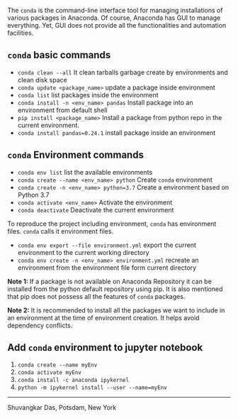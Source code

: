 The `conda` is the command-line interface tool for managing installations of various packages in Anaconda. Of course, Anaconda has GUI to manage everything. Yet, GUI does not provide all the functionalities and automation facilities. 
## `conda` basic commands
-   `conda clean --all` It clean tarballs garbage create by environments and clean disk space
-   `conda update <package_name>` update a package inside environment
-   `conda list` list packages inside the environment
-   `conda install -n <env_name> pandas` Install package into an environment from default shell
-   `pip install <package_name>` Install a package from python repo in the current environment.
-   `conda install pandas=0.24.1` install package inside an environment
## `conda` Environment commands
-   `conda env list` list the available environments
-   `conda create --name <env_name> python` Create `conda` environment
-   `conda create -n <env_name> python=3.7` Create a environment based on Python 3.7
-   `conda activate <env_name>` Activate the environment
-   `conda deactivate` Deactivate the current environment


To reproduce the project including environment, `conda` has environment files. `conda` calls it environment files.
-   `conda env export --file environment.yml` export the current environment to the current working directory
-   `conda env create -n <env_name> environment.yml` recreate an environment from the environment file form current directory

**Note 1:** If a package is not available on Anaconda Repository it can be installed from the python default repository using pip. It is also mentioned that pip does not possess all the features of `conda` packages.

**Note 2:** It is recommended to install all the packages we want to include in an environment at the time of environment creation. It helps avoid dependency conflicts.

## Add `conda` environment to jupyter notebook
1.  `conda create --name myEnv`
2.  `conda activate myEnv`
3.  `conda install -c anaconda ipykernel`
4.  `python -m ipykernel install --user --name=myEnv`

---
Shuvangkar Das, Potsdam, New York
